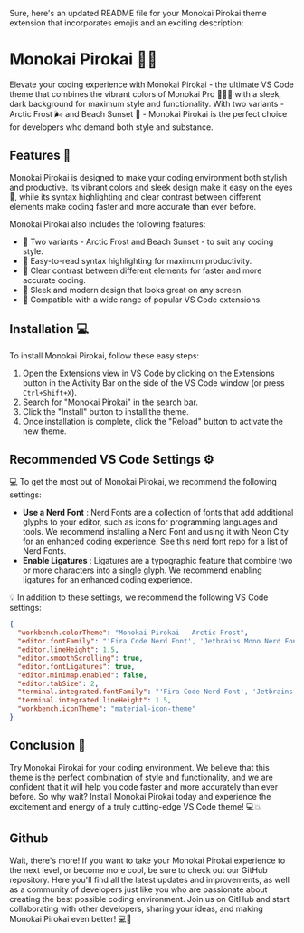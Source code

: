 Sure, here's an updated README file for your Monokai Pirokai theme extension that incorporates emojis and an exciting description:

# Monokai Pirokai 🎨🔥

Elevate your coding experience with Monokai Pirokai - the ultimate VS Code theme that combines the vibrant colors of Monokai Pro 🔴💚🔵 with a sleek, dark background for maximum style and functionality. With two variants - Arctic Frost 🌬️ and Beach Sunset 🌅 - Monokai Pirokai is the perfect choice for developers who demand both style and substance.

## Features 🚀

Monokai Pirokai is designed to make your coding environment both stylish and productive. Its vibrant colors and sleek design make it easy on the eyes 👀, while its syntax highlighting and clear contrast between different elements make coding faster and more accurate than ever before.

Monokai Pirokai also includes the following features:

- 🌟 Two variants - Arctic Frost and Beach Sunset - to suit any coding style.
- 🌟 Easy-to-read syntax highlighting for maximum productivity.
- 🌟 Clear contrast between different elements for faster and more accurate coding.
- 🌟 Sleek and modern design that looks great on any screen.
- 🌟 Compatible with a wide range of popular VS Code extensions.

## Installation 💻

To install Monokai Pirokai, follow these easy steps:

1. Open the Extensions view in VS Code by clicking on the Extensions button in the Activity Bar on the side of the VS Code window (or press `Ctrl+Shift+X`).
2. Search for "Monokai Pirokai" in the search bar.
3. Click the "Install" button to install the theme.
4. Once installation is complete, click the "Reload" button to activate the new theme.

## Recommended VS Code Settings ⚙️

💻 To get the most out of Monokai Pirokai, we recommend the following settings:

- **Use a Nerd Font** : Nerd Fonts are a collection of fonts that add additional glyphs to your editor, such as icons for programming languages and tools. We recommend installing a Nerd Font and using it with Neon City for an enhanced coding experience. See [this nerd font repo](https://github.com/ryanoasis/nerd-fonts) for a list of Nerd Fonts.
- **Enable Ligatures** : Ligatures are a typographic feature that combine two or more characters into a single glyph. We recommend enabling ligatures for an enhanced coding experience.

💡 In addition to these settings, we recommend the following VS Code settings:

```json
{
  "workbench.colorTheme": "Monokai Pirokai - Arctic Frost",
  "editor.fontFamily": "'Fira Code Nerd Font', 'Jetbrains Mono Nerd Font', 'Hack Nerd Font', 'monospace'",
  "editor.lineHeight": 1.5,
  "editor.smoothScrolling": true,
  "editor.fontLigatures": true,
  "editor.minimap.enabled": false,
  "editor.tabSize": 2,
  "terminal.integrated.fontFamily": "'Fira Code Nerd Font', 'Jetbrains Mono Nerd Font', 'Hack Nerd Font', 'monospace'",
  "terminal.integrated.lineHeight": 1.5,
  "workbench.iconTheme": "material-icon-theme"
}
```

## Conclusion 🎉

Try Monokai Pirokai for your coding environment. We believe that this theme is the perfect combination of style and functionality, and we are confident that it will help you code faster and more accurately than ever before. So why wait? Install Monokai Pirokai today and experience the excitement and energy of a truly cutting-edge VS Code theme! 💻💥

## Github

Wait, there's more! If you want to take your Monokai Pirokai experience to the next level, or become more cool, be sure to check out our GitHub repository. Here you'll find all the latest updates and improvements, as well as a community of developers just like you who are passionate about creating the best possible coding environment. Join us on GitHub and start collaborating with other developers, sharing your ideas, and making Monokai Pirokai even better! 💻🤝
